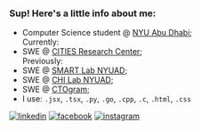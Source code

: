 ### Sup! Here's a little info about me:

- Computer Science student @ [NYU Abu Dhabi](https://nyuad.nyu.edu/en/);<br>
Currently:
- SWE @ [CITIES Research Center]();<br>
Previously:
- SWE @ [SMART Lab NYUAD]();<br>
- SWE @ [CHI Lab NYUAD](https://nyuad.nyu.edu/en/research/faculty-labs-and-projects/laboratory-for-computer-human-intelligence.html);<br>
- SWE @ [CTOgram](https://ctogram.kz/#/);<br>
- I use: `.jsx`, `.tsx`, `.py`, `.go`, `.cpp`, `.c`, `.html`, `.css`

[![linkedin](https://img.shields.io/badge/linkedin-0A66C2?style=for-the-badge&logo=linkedin&logoColor=white)](https://www.linkedin.com/in/zeinmukhanov/)
[![facebook](https://img.shields.io/badge/Facebook-1877F2?style=for-the-badge&logo=facebook&logoColor=white)](https://www.facebook.com/zeinmukhanov/)
[![instagram](https://img.shields.io/badge/Instagram-E4405F?style=for-the-badge&logo=instagram&logoColor=white)](https://www.instagram.com/zeinmuqan/)
